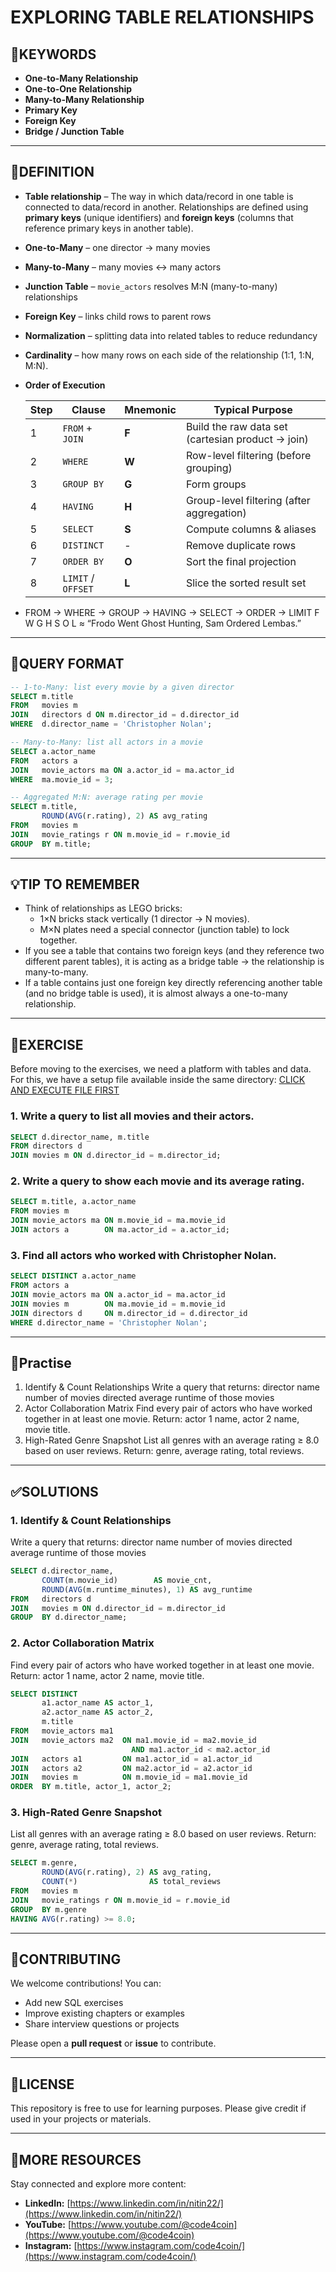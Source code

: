 # EXPLORING TABLE RELATIONSHIPS
## 🔑KEYWORDS
- **One-to-Many Relationship**
- **One-to-One Relationship**
- **Many-to-Many Relationship**
- **Primary Key**
- **Foreign Key**
- **Bridge / Junction Table**
---
## 📖DEFINITION  
- **Table relationship** – The way in which data/record in one table is connected to data/record in another. Relationships are defined using **primary keys** (unique identifiers) and **foreign keys** (columns that reference primary keys in another table).
- **One-to-Many** – one director → many movies  
- **Many-to-Many** – many movies ↔ many actors  
- **Junction Table** – `movie_actors` resolves M:N (many-to-many) relationships  
- **Foreign Key** – links child rows to parent rows  
- **Normalization** – splitting data into related tables to reduce redundancy  
- **Cardinality** – how many rows on each side of the relationship (1:1, 1:N, M:N).
- **Order of Execution**

	| Step | Clause             | Mnemonic | Typical Purpose                                   |
	| ---- | ------------------ | -------- | ------------------------------------------------- |
	| 1    | `FROM` + `JOIN`    | **F**    | Build the raw data set (cartesian product → join) |
	| 2    | `WHERE`            | **W**    | Row-level filtering (before grouping)             |
	| 3    | `GROUP BY`         | **G**    | Form groups                                       |
	| 4    | `HAVING`           | **H**    | Group-level filtering (after aggregation)         |
	| 5    | `SELECT`           | **S**    | Compute columns & aliases                         |
	| 6    | `DISTINCT`         | -        | Remove duplicate rows                             |
	| 7    | `ORDER BY`         | **O**    | Sort the final projection                         |
	| 8    | `LIMIT` / `OFFSET` | **L**    | Slice the sorted result set                       |

- FROM → WHERE → GROUP → HAVING → SELECT → ORDER → LIMIT
  F W G H S O L ≈ “Frodo Went Ghost Hunting, Sam Ordered Lembas.”	

---
## 🧱QUERY FORMAT
```sql
-- 1-to-Many: list every movie by a given director
SELECT m.title
FROM   movies m
JOIN   directors d ON m.director_id = d.director_id
WHERE  d.director_name = 'Christopher Nolan';
```
```sql
-- Many-to-Many: list all actors in a movie
SELECT a.actor_name
FROM   actors a
JOIN   movie_actors ma ON a.actor_id = ma.actor_id
WHERE  ma.movie_id = 3;
```
```sql
-- Aggregated M:N: average rating per movie
SELECT m.title,
       ROUND(AVG(r.rating), 2) AS avg_rating
FROM   movies m
JOIN   movie_ratings r ON m.movie_id = r.movie_id
GROUP  BY m.title;
```
---
## 💡TIP TO REMEMBER
- Think of relationships as LEGO bricks:
    - 1×N bricks stack vertically (1 director → N movies).
    - M×N plates need a special connector (junction table) to lock together.
- If you see a table that contains two foreign keys (and they reference two different parent tables), it is acting as a bridge table → the relationship is many-to-many.
- If a table contains just one foreign key directly referencing another table (and no bridge table is used), it is almost always a one-to-many relationship.

---
## 💪EXERCISE
Before moving to the exercises, we need a platform with tables and data.  
For this, we have a setup file available inside the same directory: [CLICK AND EXECUTE FILE FIRST](https://github.com/code4coin/001-SQL-Structured-Query-Language-/blob/main/001%20SQL%20FOR%20DATA%20ENGINEERS/002%20SAMPLE%20DATA/001%20MOVIE%20DATA.md)

### 1. Write a query to list all movies and their actors.
```sql
SELECT d.director_name, m.title
FROM directors d
JOIN movies m ON d.director_id = m.director_id;
```
### 2. Write a query to show each movie and its average rating.
```sql
SELECT m.title, a.actor_name
FROM movies m
JOIN movie_actors ma ON m.movie_id = ma.movie_id
JOIN actors a        ON ma.actor_id = a.actor_id;
```
### 3. Find all actors who worked with Christopher Nolan.
```sql
SELECT DISTINCT a.actor_name
FROM actors a
JOIN movie_actors ma ON a.actor_id = ma.actor_id
JOIN movies m        ON ma.movie_id = m.movie_id
JOIN directors d     ON m.director_id = d.director_id
WHERE d.director_name = 'Christopher Nolan';
```
---
## 🧠Practise
1. Identify & Count Relationships
Write a query that returns:
director name
number of movies directed
average runtime of those movies
2. Actor Collaboration Matrix
Find every pair of actors who have worked together in at least one movie.
Return: actor 1 name, actor 2 name, movie title.
3. High-Rated Genre Snapshot
List all genres with an average rating ≥ 8.0 based on user reviews.
Return: genre, average rating, total reviews.
---
## ✅SOLUTIONS
### 1. Identify & Count Relationships
Write a query that returns:
director name
number of movies directed
average runtime of those movies
```sql
SELECT d.director_name,
       COUNT(m.movie_id)        AS movie_cnt,
       ROUND(AVG(m.runtime_minutes), 1) AS avg_runtime
FROM   directors d
JOIN   movies m ON d.director_id = m.director_id
GROUP  BY d.director_name;
```
### 2. Actor Collaboration Matrix
Find every pair of actors who have worked together in at least one movie.
Return: actor 1 name, actor 2 name, movie title.
```sql
SELECT DISTINCT
       a1.actor_name AS actor_1,
       a2.actor_name AS actor_2,
       m.title
FROM   movie_actors ma1
JOIN   movie_actors ma2  ON ma1.movie_id = ma2.movie_id
                           AND ma1.actor_id < ma2.actor_id
JOIN   actors a1         ON ma1.actor_id = a1.actor_id
JOIN   actors a2         ON ma2.actor_id = a2.actor_id
JOIN   movies m          ON m.movie_id = ma1.movie_id
ORDER  BY m.title, actor_1, actor_2;
```
### 3. High-Rated Genre Snapshot
List all genres with an average rating ≥ 8.0 based on user reviews.
Return: genre, average rating, total reviews.
```sql
SELECT m.genre,
       ROUND(AVG(r.rating), 2) AS avg_rating,
       COUNT(*)                AS total_reviews
FROM   movies m
JOIN   movie_ratings r ON m.movie_id = r.movie_id
GROUP  BY m.genre
HAVING AVG(r.rating) >= 8.0;
```
---
## 🤝**CONTRIBUTING** 

We welcome contributions! You can:

- Add new SQL exercises
- Improve existing chapters or examples
- Share interview questions or projects

Please open a **pull request** or **issue** to contribute.

---
## 📄**LICENSE** 

This repository is free to use for learning purposes. Please give credit if used in your projects or materials.

---
## 🔗**MORE RESOURCES** 

Stay connected and explore more content:

- **LinkedIn:** [https://www.linkedin.com/in/nitin22/](https://www.linkedin.com/in/nitin22/)
- **YouTube:** [https://www.youtube.com/@code4coin](https://www.youtube.com/@code4coin)
- **Instagram:** [https://www.instagram.com/code4coin/](https://www.instagram.com/code4coin/)
